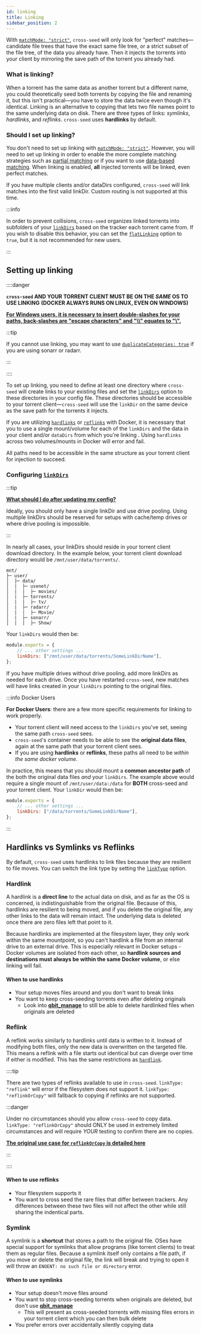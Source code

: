 ```yaml
---
id: linking
title: Linking
sidebar_position: 2
---
```


With [`matchMode: "strict"`](../basics/options.md#matchmode), `cross-seed` will
only look for "perfect" matches—candidate file trees that have the exact same
file tree, or a strict subset of the file tree, of the data you already have.
Then it injects the torrents into your client by mirroring the save path of the
torrent you already had.

### What is linking?

When a torrent has the same data as another torrent but a different name, you
could theoretically seed both torrents by copying the file and renaming it, but
this isn't practical—you have to store the data twice even though it's
identical. Linking is an alternative to copying that lets two file names point
to the same underlying data on disk. There are three types of links: _symlinks_,
_hardlinks_, and _reflinks_. `cross-seed` uses **hardlinks** by default.

### Should I set up linking?

You don't need to set up linking with
[`matchMode: "strict"`](../basics/options.md#matchmode). However, you will need
to set up linking in order to enable the more complete matching strategies such
as [partial matching](partial-matching.md) or if you want to use
[data-based matching](data-based-matching.md). When linking is enabled, **all**
injected torrents will be linked, even perfect matches.

If you have multiple clients and/or dataDirs configured, `cross-seed` will link
matches into the first valid linkDir. Custom routing is not supported at this
time.

:::info

In order to prevent collisions, `cross-seed` organizes linked torrents into
subfolders of your [`linkDirs`](../basics/options.md#linkdirs) based on the
tracker each torrent came from. If you wish to disable this behavior, you can
set the [`flatLinking`](../basics/options.md#flatlinking) option to `true`, but
it is not recommended for new users.

:::

## Setting up linking

::::danger

**`cross-seed` AND YOUR TORRENT CLIENT MUST BE ON THE _SAME_ OS TO USE LINKING**
**(DOCKER ALWAYS RUNS ON LINUX, EVEN ON WINDOWS)**

[**For Windows users, it is necessary to insert double-slashes for your paths, back-slashes are "escape characters" and "\\\\" equates to "\\".**](../basics/faq-troubleshooting.md#windows-paths)

:::tip

If you cannot use linking, you may want to use
[`duplicateCategories: true`](../basics/options.md#duplicatecategories) if you
are using sonarr or radarr.

:::

::::

To set up linking, you need to define at least one directory where `cross-seed`
will create links to your existing files and set the
[`linkDirs`](../basics/options.md#linkdirs) option to these directories in your
config file. These directories should be accessible to your torrent
client—`cross-seed` will use the `linkDir` on the same device as the save path
for the torrents it injects.

If you are utilizing [`hardlinks`](#hardlink) or [`reflinks`](#reflink) with
Docker, it is necessary that you to use a single mount/volume for each of the
`linkDirs` and the data in your client and/or `dataDirs` from which you're
linking . Using `hardlinks` across two volumes/mounts in Docker will error and
fail.

All paths need to be accessible in the same structure as your torrent client for
injection to succeed.

### Configuring [`linkDirs`](../basics/options.md#linkdirs)

:::tip

[**What should I do after updating my config?**](../basics/faq-troubleshooting.md#what-should-i-do-after-updating-my-config)

Ideally, you should only have a single linkDir and use drive pooling. Using
multiple linkDirs should be reserved for setups with cache/temp drives or where
drive pooling is impossible.

:::

In nearly all cases, your linkDirs should reside in your torrent client download
directory. In the example below, your torrent client download directory would be
`/mnt/user/data/torrents/`.

```
mnt/
├─ user/
│  ├─ data/
│  |  ├─ usenet/
│  |  |  ├─ movies/
│  |  ├─ torrents/
│  |  |  ├─ tv/
│  |  ├─ radarr/
│  |  |  ├─ Movie/
│  |  ├─ sonarr/
│  |  |  ├─ Show/
```

Your `linkDirs` would then be:

```js
module.exports = {
	// ... other settings ...
	linkDirs: ["/mnt/user/data/torrents/SomeLinkDirName"],
};
```

If you have multiple drives without drive pooling, add more linkDirs as needed
for each drive. Once you have restarted `cross-seed`, new matches will have
links created in your `linkDirs` pointing to the original files.

:::info Docker Users

**For Docker Users**: there are a few more specific requirements for linking to
work properly.

- Your torrent client will need access to the `linkDirs` you've set, seeing the
  same path `cross-seed` sees.
- `cross-seed`'s container needs to be able to see the **original data files**,
  again at the same path that your torrent client sees.
- If you are using **hardlinks** or **reflinks**, these paths all need to be
  _within the same docker volume_.

In practice, this means that you should mount a **common ancestor path** of the
both the original data files _and_ your `linkDirs`. The example above would
require a single mount of `/mnt/user/data:/data` for **BOTH** cross-seed and
your torrent client. Your `linkDir` would then be:

```js
module.exports = {
	// ... other settings ...
	linkDirs: ["/data/torrents/SomeLinkDirName"],
};
```

:::

## Hardlinks vs Symlinks vs Reflinks

By default, `cross-seed` uses hardlinks to link files because they are resilient
to file moves. You can switch the link type by setting the
[`linkType`](../basics/options.md#linktype) option.

### Hardlink

A hardlink is a **direct line** to the actual data on disk, and as far as the OS
is concerned, is indistinguishable from the original file. Because of this,
hardlinks are resilient to being moved, and if you delete the original file, any
other links to the data will remain intact. The underlying data is deleted once
there are zero files left that point to it.

Because hardlinks are implemented at the filesystem layer, they only work within
the same mountpoint, so you can't hardlink a file from an internal drive to an
external drive. This is especially relevant in Docker setups - Docker volumes
are isolated from each other, so **hardlink sources and destinations must always
be within the same Docker volume**, or else linking will fail.

#### When to use hardlinks

- Your setup moves files around and you don't want to break links
- You want to keep cross-seeding torrents even after deleting originals
    - Look into [**qbit_manage**](https://github.com/StuffAnThings/qbit_manage)
      to still be able to delete hardlinked files when originals are deleted

### Reflink

A reflink works similarly to hardlinks until data is written to it. Instead of
modifying both files, only the new data is overwritten on the targeted file.
This means a reflink with a file starts out identical but can diverge over time
if either is modified. This has the same restrictions as
[`hardlink`](#hardlink).

::::tip

There are two types of reflinks available to use in `cross-seed`.
`linkType: "reflink"` will error if the filesystem does not support it.
`linkType: "reflinkOrCopy"` will fallback to copying if reflinks are not
supported.

:::danger

Under no circumstances should you allow `cross-seed` to copy data.
`linkType: "reflinkOrCopy"` should ONLY be used in extremely limited
circumstances and will require _YOUR_ testing to confirm there are no copies.

[**The original use case for `reflinkOrCopy` is detailed here**](https://github.com/cross-seed/cross-seed/issues/1031#issuecomment-3217435128)

:::

::::

#### When to use reflinks

- Your filesystem supports it
- You want to cross seed the rare files that differ between trackers. Any
  differences between these two files will not affect the other while still
  sharing the indentical parts.

### Symlink

A symlink is a **shortcut** that stores a path to the original file. OSes have
special support for symlinks that allow programs (like torrent clients) to treat
them as regular files. Because a symlink itself only contains a file path, if
you move or delete the original file, the link will break and trying to open it
will throw an `ENOENT: no such file or directory` error.

#### When to use symlinks

- Your setup doesn't move files around
- You want to stop cross-seeding torrents when originals are deleted, but don't
  use [**qbit_manage**](https://github.com/StuffAnThings/qbit_manage)
    - This will present as cross-seeded torrents with missing files errors in
      your torrent client which you can then bulk delete
- You prefer errors over accidentally silently copying data
